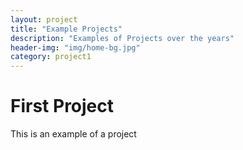 ```yaml
---
layout: project
title: "Example Projects"
description: "Examples of Projects over the years"
header-img: "img/home-bg.jpg"
category: project1
---
```


# First Project
This is an example of a project
